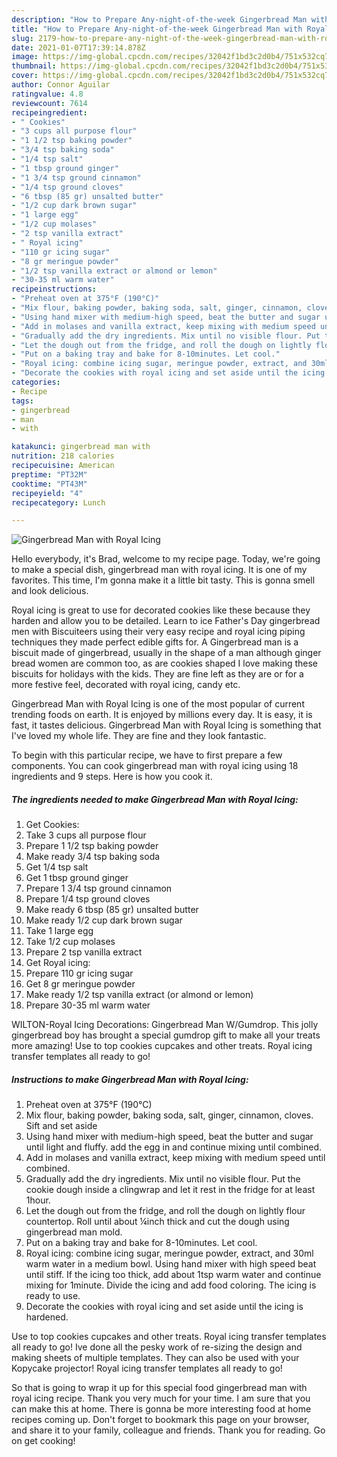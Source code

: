 ```yaml
---
description: "How to Prepare Any-night-of-the-week Gingerbread Man with Royal Icing"
title: "How to Prepare Any-night-of-the-week Gingerbread Man with Royal Icing"
slug: 2179-how-to-prepare-any-night-of-the-week-gingerbread-man-with-royal-icing
date: 2021-01-07T17:39:14.878Z
image: https://img-global.cpcdn.com/recipes/32042f1bd3c2d0b4/751x532cq70/gingerbread-man-with-royal-icing-recipe-main-photo.jpg
thumbnail: https://img-global.cpcdn.com/recipes/32042f1bd3c2d0b4/751x532cq70/gingerbread-man-with-royal-icing-recipe-main-photo.jpg
cover: https://img-global.cpcdn.com/recipes/32042f1bd3c2d0b4/751x532cq70/gingerbread-man-with-royal-icing-recipe-main-photo.jpg
author: Connor Aguilar
ratingvalue: 4.8
reviewcount: 7614
recipeingredient:
- " Cookies"
- "3 cups all purpose flour"
- "1 1/2 tsp baking powder"
- "3/4 tsp baking soda"
- "1/4 tsp salt"
- "1 tbsp ground ginger"
- "1 3/4 tsp ground cinnamon"
- "1/4 tsp ground cloves"
- "6 tbsp (85 gr) unsalted butter"
- "1/2 cup dark brown sugar"
- "1 large egg"
- "1/2 cup molases"
- "2 tsp vanilla extract"
- " Royal icing"
- "110 gr icing sugar"
- "8 gr meringue powder"
- "1/2 tsp vanilla extract or almond or lemon"
- "30-35 ml warm water"
recipeinstructions:
- "Preheat oven at 375°F (190°C)"
- "Mix flour, baking powder, baking soda, salt, ginger, cinnamon, cloves. Sift and set aside"
- "Using hand mixer with medium-high speed, beat the butter and sugar until light and fluffy. add the egg in and continue mixing until combined."
- "Add in molases and vanilla extract, keep mixing with medium speed until combined."
- "Gradually add the dry ingredients. Mix until no visible flour. Put the cookie dough inside a clingwrap and let it rest in the fridge for at least 1hour."
- "Let the dough out from the fridge, and roll the dough on lightly flour countertop. Roll until about ¼inch thick and cut the dough using gingerbread man mold."
- "Put on a baking tray and bake for 8-10minutes. Let cool."
- "Royal icing: combine icing sugar, meringue powder, extract, and 30ml warm water in a medium bowl. Using hand mixer with high speed beat until stiff. If the icing too thick, add about 1tsp warm water and continue mixing for 1minute. Divide the icing and add food coloring. The icing is ready to use."
- "Decorate the cookies with royal icing and set aside until the icing is hardened."
categories:
- Recipe
tags:
- gingerbread
- man
- with

katakunci: gingerbread man with 
nutrition: 218 calories
recipecuisine: American
preptime: "PT32M"
cooktime: "PT43M"
recipeyield: "4"
recipecategory: Lunch

---
```



![Gingerbread Man with Royal Icing](https://img-global.cpcdn.com/recipes/32042f1bd3c2d0b4/751x532cq70/gingerbread-man-with-royal-icing-recipe-main-photo.jpg)

Hello everybody, it's Brad, welcome to my recipe page. Today, we're going to make a special dish, gingerbread man with royal icing. It is one of my favorites. This time, I'm gonna make it a little bit tasty. This is gonna smell and look delicious.

Royal icing is great to use for decorated cookies like these because they harden and allow you to be detailed. Learn to ice Father&#39;s Day gingerbread men with Biscuiteers using their very easy recipe and royal icing piping techniques they made perfect edible gifts for. A Gingerbread man is a biscuit made of gingerbread, usually in the shape of a man although ginger bread women are common too, as are cookies shaped I love making these biscuits for holidays with the kids. They are fine left as they are or for a more festive feel, decorated with royal icing, candy etc.

Gingerbread Man with Royal Icing is one of the most popular of current trending foods on earth. It is enjoyed by millions every day. It is easy, it is fast, it tastes delicious. Gingerbread Man with Royal Icing is something that I've loved my whole life. They are fine and they look fantastic.


To begin with this particular recipe, we have to first prepare a few components. You can cook gingerbread man with royal icing using 18 ingredients and 9 steps. Here is how you cook it.

<!--inarticleads1-->

##### The ingredients needed to make Gingerbread Man with Royal Icing:

1. Get  Cookies:
1. Take 3 cups all purpose flour
1. Prepare 1 1/2 tsp baking powder
1. Make ready 3/4 tsp baking soda
1. Get 1/4 tsp salt
1. Get 1 tbsp ground ginger
1. Prepare 1 3/4 tsp ground cinnamon
1. Prepare 1/4 tsp ground cloves
1. Make ready 6 tbsp (85 gr) unsalted butter
1. Make ready 1/2 cup dark brown sugar
1. Take 1 large egg
1. Take 1/2 cup molases
1. Prepare 2 tsp vanilla extract
1. Get  Royal icing:
1. Prepare 110 gr icing sugar
1. Get 8 gr meringue powder
1. Make ready 1/2 tsp vanilla extract (or almond or lemon)
1. Prepare 30-35 ml warm water


WILTON-Royal Icing Decorations: Gingerbread Man W/Gumdrop. This jolly gingerbread boy has brought a special gumdrop gift to make all your treats more amazing! Use to top cookies cupcakes and other treats. Royal icing transfer templates all ready to go! 

<!--inarticleads2-->

##### Instructions to make Gingerbread Man with Royal Icing:

1. Preheat oven at 375°F (190°C)
1. Mix flour, baking powder, baking soda, salt, ginger, cinnamon, cloves. Sift and set aside
1. Using hand mixer with medium-high speed, beat the butter and sugar until light and fluffy. add the egg in and continue mixing until combined.
1. Add in molases and vanilla extract, keep mixing with medium speed until combined.
1. Gradually add the dry ingredients. Mix until no visible flour. Put the cookie dough inside a clingwrap and let it rest in the fridge for at least 1hour.
1. Let the dough out from the fridge, and roll the dough on lightly flour countertop. Roll until about ¼inch thick and cut the dough using gingerbread man mold.
1. Put on a baking tray and bake for 8-10minutes. Let cool.
1. Royal icing: combine icing sugar, meringue powder, extract, and 30ml warm water in a medium bowl. Using hand mixer with high speed beat until stiff. If the icing too thick, add about 1tsp warm water and continue mixing for 1minute. Divide the icing and add food coloring. The icing is ready to use.
1. Decorate the cookies with royal icing and set aside until the icing is hardened.


Use to top cookies cupcakes and other treats. Royal icing transfer templates all ready to go! Ive done all the pesky work of re-sizing the design and making sheets of multiple templates. They can also be used with your Kopycake projector! Royal icing transfer templates all ready to go! 

So that is going to wrap it up for this special food gingerbread man with royal icing recipe. Thank you very much for your time. I am sure that you can make this at home. There is gonna be more interesting food at home recipes coming up. Don't forget to bookmark this page on your browser, and share it to your family, colleague and friends. Thank you for reading. Go on get cooking!
